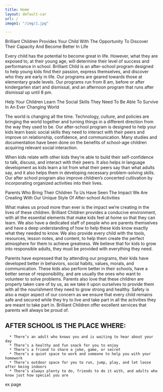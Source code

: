 ```yaml
---
title: Home
layout: default-car
url: /
image1: "/img/1.jpg"

---
```




Brilliant Children Provides Your Child With The Opportunity To Discover Their Capacity And Become Better In Life




Every child has the potential to become great in life. However, what they are exposed to, at their young age, will determine their level of success and performance in school. Brilliant Child is an after-school program designed to help young kids find their passion, express themselves, and discover who they are early in life. Our programs are geared towards those at elementary grade levels. Our programs run from 8 am, before or after kindergarten start and dismissal, and an afternoon program that runs after dismissal up until 8 pm.




Help Your Children Learn The Social Skills They Need To Be Able To Survive In An Ever Changing World




The world is changing all the time. Technology, culture, and policies are bringing the world together and turning things in a different direction from the way they used to be. Our after-school program is designed to help your kids learn basic social skills they need to interact with their peers and improve on relationship, confidence, and communication. Many studies and documentation have been done on the benefits of school-age children acquiring relevant social interaction.




When kids relate with other kids they’re able to build their self-confidence to talk, discuss, and interact with their peers. It also helps in language development as kids learn a lot from what their peers say than what adults say, and it also helps them in developing necessary problem-solving skills. Our after school program also improve children’s concerted cultivation by incorporating organized activities into their lives.




Parents Who Bring Their Children To Us Have Seen The Impact We Are Creating With Our Unique Style Of After-school Activities




What makes us proud more than ever is the impact we’re creating in the lives of these children. Brilliant Children provides a conducive environment, with all the essential elements that make kids feel at home so that they can learn. We also have a dedicated staff of people who are parents themselves and have a deep understanding of how to help these kids know exactly what they needed to know. We also provide every child with the tools, resources, lesson notes, and content, to help them create the perfect atmosphere for them to achieve greatness. We believe that for kids to grow into responsible adults, they must be provided with everything they need.




Parents have expressed that by attending our programs, their kids have developed better in behaviors, social habits, values, morals, and communication. These kids also perform better in their schools, have a better sense of responsibility, and are usually the ones who want to volunteer to solve problems. Parents also love that these children are properly taken care of by us, as we take it upon ourselves to provide them with all the nourishment they need to grow strong and healthy. Safety is also a major aspect of our concern as we ensure that every child remains safe and secured while they try to live and take part in all the activities they are meant to take part in. Brilliant Children offer excellent services that parents will always be proud of.



## AFTER SCHOOL IS THE PLACE WHERE:





 	  * There’s an adult who knows you and is waiting to hear about your day
 	  * There’s a healthy and fun snack for you to enjoy
 	  * There’s a friend to share a joke, game, or secret
 	  * There’s a quiet space to work and someone to help you with your homework
 	  * There’s outdoor space for you to run, jump, play, and let loose after being indoors
 	  * There’s always plenty to do, friends to do it with, and adults who know just how special you are

ex page